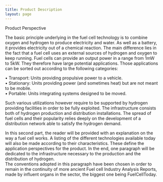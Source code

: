 ```yaml
---
title: Product Description
layout: page
---
```


Product Perspective

The basic principle underlying in the fuel cell technology is to combine oxygen and hydrogen to produce electricity and water. As well as a battery, it provides electricity out of a chemical reaction. The main difference lies in the fact that a fuel cell uses an external sources of hydrogen and oxygen to keep running.
Fuel cells can provide an output power in a range from 1mW to 5kW. They therefore have large potential applications. Those applications can be sorted out according to the following categories:

•	Transport: Units providing propulsive power to a vehicle. </br>
•	Stationary: Units providing power (and sometimes heat) but are not meant to be mobile.</br>
•	Portable: Units integrating systems designed to be moved.</br>

Such various utilizations however require to be supported by hydrogen providing facilities in order to be fully exploited. The infrastructure consists both of hydrogen production and distribution installations. The spread of fuel cells and their popularity relies deeply on the development of a distribution network able to satisfy the hydrogen demand.

In this second part, the reader will be provided with an explanation on the way a fuel cell works. A listing of the different technologies available today will also be made according to their characteristics. These define the application perspectives for the product. In the end, one paragraph will be dedicated to the infrastructure necessary to the production and the distribution of hydrogen.</br>
The conventions adopted in this paragraph have been chosen in order to remain in the continuity of more ancient Fuel cell Industry Analysis Reports, made by influent organs in the sector, the biggest one being FuelCellToday.
